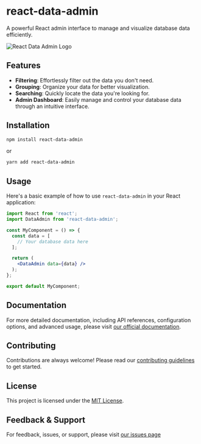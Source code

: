# react-data-admin

A powerful React admin interface to manage and visualize database data efficiently.

![React Data Admin Logo](path-to-your-logo-if-you-have-one.png)

## Features

- **Filtering**: Effortlessly filter out the data you don't need.
- **Grouping**: Organize your data for better visualization.
- **Searching**: Quickly locate the data you're looking for.
- **Admin Dashboard**: Easily manage and control your database data through an intuitive interface.

## Installation

```bash
npm install react-data-admin
```

or

```bash
yarn add react-data-admin
```

## Usage

Here's a basic example of how to use `react-data-admin` in your React application:

```jsx
import React from 'react';
import DataAdmin from 'react-data-admin';

const MyComponent = () => {
  const data = [
    // Your database data here
  ];

  return (
    <DataAdmin data={data} />
  );
};

export default MyComponent;
```

## Documentation

For more detailed documentation, including API references, configuration options, and advanced usage, please visit [our official documentation](link-to-your-documentation).

## Contributing

Contributions are always welcome! Please read our [contributing guidelines](link-to-contributing.md) to get started.

## License

This project is licensed under the [MIT License](link-to-license-file).

## Feedback & Support

For feedback, issues, or support, please visit [our issues page](https://github.com/abdifardin/react-data-admin/issues)
